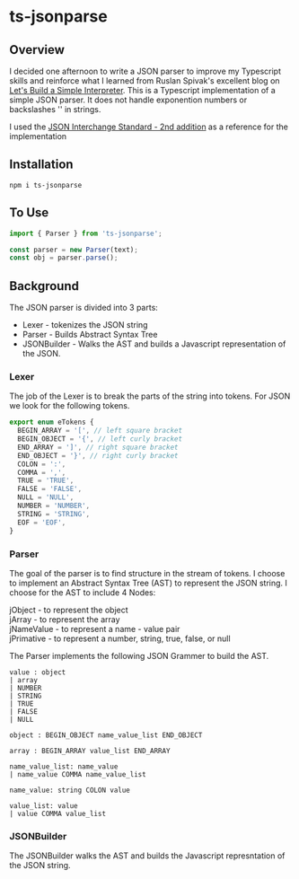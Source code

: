 # ts-jsonparse

## Overview

I decided one afternoon to write a JSON parser to improve my Typescript skills and reinforce what I learned from Ruslan Spivak's excellent blog on [Let's Build a Simple Interpreter](https://ruslanspivak.com/lsbasi-part1/). This is a Typescript implementation of a simple JSON parser. It does not handle exponention numbers or backslashes '\' in strings.

I used the [JSON Interchange Standard - 2nd addition](https://www.ecma-international.org/publications/files/ECMA-ST/ECMA-404.pdf) as a reference for the implementation

## Installation

```
npm i ts-jsonparse
```

## To Use

```Javascript
import { Parser } from 'ts-jsonparse';

const parser = new Parser(text);
const obj = parser.parse();
```

## Background

The JSON parser is divided into 3 parts:

- Lexer - tokenizes the JSON string
- Parser - Builds Abstract Syntax Tree
- JSONBuilder - Walks the AST and builds a Javascript representation of the JSON.

### Lexer

The job of the Lexer is to break the parts of the string into tokens. For JSON we look for the following tokens.

```Javascript
export enum eTokens {
  BEGIN_ARRAY = '[', // left square bracket
  BEGIN_OBJECT = '{', // left curly bracket
  END_ARRAY = ']', // right square bracket
  END_OBJECT = '}', // right curly bracket
  COLON = ':',
  COMMA = ',',
  TRUE = 'TRUE',
  FALSE = 'FALSE',
  NULL = 'NULL',
  NUMBER = 'NUMBER',
  STRING = 'STRING',
  EOF = 'EOF',
}
```

### Parser

The goal of the parser is to find structure in the stream of tokens. I choose to implement an Abstract Syntax Tree (AST) to represent the JSON string. I choose for the AST to include 4 Nodes:

jObject - to represent the object  
jArray - to represent the array  
jNameValue - to represent a name - value pair  
jPrimative - to represent a number, string, true, false, or null

The Parser implements the following JSON Grammer to build the AST.

```
value : object
| array
| NUMBER
| STRING
| TRUE
| FALSE
| NULL

object : BEGIN_OBJECT name_value_list END_OBJECT

array : BEGIN_ARRAY value_list END_ARRAY

name_value_list: name_value
| name_value COMMA name_value_list

name_value: string COLON value

value_list: value
| value COMMA value_list
```

### JSONBuilder

The JSONBuilder walks the AST and builds the Javascript represntation of the JSON string.
